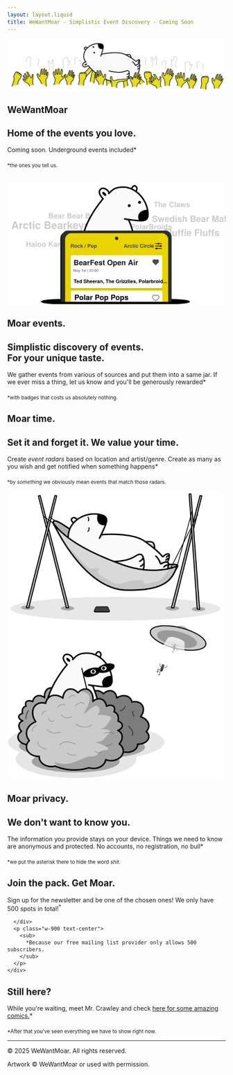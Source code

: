 ```yaml
---
layout: layout.liquid
title: WeWantMoar - Simplistic Event Discovery - Coming Soon
---
```


<main class="page">
  <section class="panel" data-layout="full">
    <div class="content col">
      <div class="text-center w-900">
        <img src="img/main.svg"
             class="bear-title"
             alt="Polar bear stage diving">
        <h1 class="title">WeWantMoar</h1>
        <h2>Home of the events you love.</h2>
        <p>Coming soon. Underground events included*</p>
        <p><sub>*the ones you tell us.</sub></p>
      </div>
      <div class="col-right">
        &ensp;
      </div>
    </div>
  </section>


  <section class="panel" data-layout="two-col">
    <div class="content two-col">
      <img src="img/moarevents.svg"
           class="bear"
           alt="Mobile phone with live events information on the screen. Polar bear behind the phone.">
      <div class="col">
        <h1>Moar events.</h1>
        <h2>Simplistic discovery of events.<br>For your unique taste.</h2>
        <p>
          We gather events from various of sources and put them into a same jar.
          If we ever miss a thing, let us know and you'll be generously rewarded*
        </p>
        <p><sub>*with badges that costs us absolutely nothing.</sub></p>
      </div>
    </div>
  </section>

  <section class="panel" data-layout="two-col">
    <div class="content two-col">
      <div class="col">
        <h1>Moar time.</h1>
        <h2>Set it and forget it. We value your time.</h2>
        <p>
          Create <em>event radars</em> based on location and artist/genre. Create as many as you wish and get notified
          when something happens*
        </p>
        <p>
          <sub>
            *by <em>something</em> we obviously mean events that match those radars.
          </sub>
        </p>
      </div>
      <img src="img/moartime.svg"
           class="bear"
           alt="Polar sleeping in a hammock. Mobile phone on the ground.">
    </div>
  </section>

  <section class="panel" data-layout="two-col">
    <div class="content two-col">
      <img src="img/moarprivacy.svg"
           class="bear"
           alt="Polar hiding behind a bush with mask on. UFO capturing people in the background.">
      <div class="col right">
        <h1>Moar privacy.</h1>
        <h2>We don't want to know you.</h2>
        <p>
          The information you provide stays on your device. Things we need to know are anonymous and protected.
          No accounts, no registration, no bull*
        </p>
        <p>
          <sub>
            *we put the asterisk there to hide the word <em>shit</em>.
          </sub>
        </p>
      </div>
    </div>
  </section>

  <section class="panel" data-layout="full" id="waitlist">
    <div>
      <div class="feature-box bg-white text-center">
        <h1>Join the pack. Get Moar.</h1>
        <p>
          Sign up for the newsletter and be one of the chosen ones! We only have 500 spots in total!<sup>*</sup>
        </p>
        <div class="ml-embedded" data-form="nrh6xf"></div>

      </div>
      <p class="w-900 text-center">
        <sub>
          *Because our free mailing list provider only allows 500 subscribers.
        </sub>
      </p>
    </div>

  </section>
    <section class="panel" data-layout="full">
      <h1>Still here?</h1>
      <p class="w-900 text-center">
        While you're waiting, meet Mr. Crawley and check <a href="comics/2025_01.html">here for some amazing comics.</a>*
      </p>
      <sub class="text-center">
        *After that you've seen everything we have to show right now.
      </sub>
      <footer class="footer text-center w-900">
        <hr>
        <p>© 2025 WeWantMoar. All rights reserved.</p>
        <p>
          Artwork © WeWantMoar or used with permission.
        </p>
      </footer>
    </section>
</main>

<!-- MailerLite -->
<script>
  (function(w,d,e,u,f,l,n){w[f]=w[f]||function(){(w[f].q=w[f].q||[])
          .push(arguments);},l=d.createElement(e),l.async=1,l.src=u,
          n=d.getElementsByTagName(e)[0],n.parentNode.insertBefore(l,n);})
  (window,document,'script','https://assets.mailerlite.com/js/universal.js','ml');
  ml('account', '1858998');
</script>

<!-- Goat counter -->
<script data-goatcounter="https://wewantmoar.goatcounter.com/count"
        async
        src="//gc.zgo.at/count.js"></script>
